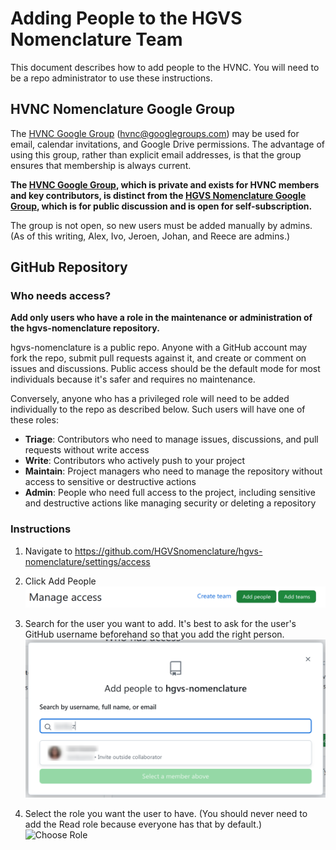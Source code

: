 # Adding People to the HGVS Nomenclature Team

This document describes how to add people to the HVNC. You will need to be a
repo administrator to use these instructions.

## HVNC Nomenclature Google Group

The [HVNC Google Group](https://groups.google.com/g/hvnc)
(hvnc@googlegroups.com) may be used for email, calendar invitations, and Google
Drive permissions.  The advantage of using this group, rather than explicit
email addresses, is that the group ensures that membership is always current.

**The [HVNC Google Group](https://groups.google.com/g/hvnc), which is private
and exists for HVNC members and key contributors, is distinct from the [HGVS
Nomenclature Google Group](https://groups.google.com/g/hgvs-nomenclature), which
is for public discussion and is open for self-subscription.**

The group is not open, so new users must be added manually by admins.  (As of
this writing, Alex, Ivo, Jeroen, Johan, and Reece are admins.)

## GitHub Repository

### Who needs access?

**Add only users who have a role in the maintenance or administration of the hgvs-nomenclature repository.**

hgvs-nomenclature is a public repo.
Anyone with a GitHub account may fork the repo, submit pull requests against it, and create or comment on issues and discussions.
Public access should be the default mode for most individuals because it's safer and requires no maintenance.

Conversely, anyone who has a privileged role will need to be added individually to the repo as described below.
Such users will have one of these roles:

- **Triage**: Contributors who need to manage issues, discussions, and pull requests without write access
- **Write**: Contributors who actively push to your project
- **Maintain**: Project managers who need to manage the repository without access to sensitive or destructive actions
- **Admin**: People who need full access to the project, including sensitive and destructive actions like managing security or deleting a repository

### Instructions

1. Navigate to https://github.com/HGVSnomenclature/hgvs-nomenclature/settings/access

1. Click Add People
![Add People button](images/add-people.png)

1. Search for the user you want to add. It's best to ask for the user's GitHub username beforehand so that you add the right person.
![Search for username](images/search-username.png)

1. Select the role you want the user to have.  (You should never need to add the Read role because everyone has that by default.)
![Choose Role](images/choose-role.png)
